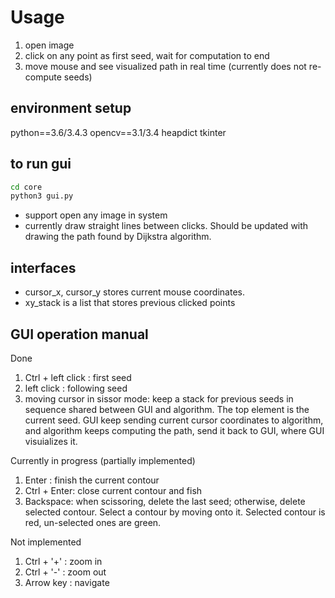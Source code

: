 # Usage
1. open image
1. click on any point as first seed, wait for computation to end
1. move mouse and see visualized path in real time (currently does not re-compute seeds)

## environment setup
python==3.6/3.4.3
opencv==3.1/3.4
heapdict
tkinter

## to run gui
```bash
cd core
python3 gui.py
```
- support open any image in system
- currently draw straight lines between clicks. Should be updated with drawing the path found by Dijkstra algorithm.
## interfaces
- cursor_x, cursor_y stores current mouse coordinates.
- xy_stack is a list that stores previous clicked points

## GUI operation manual
Done
1. Ctrl + left click : first seed
1. left  click : following seed
1. moving cursor in sissor mode: keep a stack for previous seeds in sequence shared between GUI and algorithm.  The top element is the current seed. GUI keep sending current cursor coordinates to algorithm, and algorithm keeps computing the path, send it back to GUI, where GUI visuializes it.

Currently in progress (partially implemented)
1. Enter : finish the current contour
1. Ctrl + Enter: close current contour and fish
1. Backspace: when scissoring, delete the last seed; otherwise, delete selected contour. Select a contour by moving onto it. Selected contour is red, un-selected ones are green.

Not implemented
1. Ctrl + '+' : zoom in
1. Ctrl + '-' : zoom out
1. Arrow key : navigate

